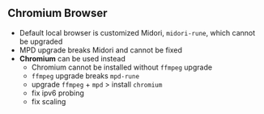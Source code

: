 Chromium Browser
---

- Default local browser is customized Midori, `midori-rune`, which cannot be upgraded
- MPD upgrade breaks Midori and cannot be fixed
- **Chromium** can be used instead
	- Chromium cannot be installed without `ffmpeg` upgrade
	- `ffmpeg` upgrade breaks `mpd-rune`
	- upgrade `ffmpeg` + `mpd` > install `chromium`
	- fix ipv6 probing
	- fix scaling
